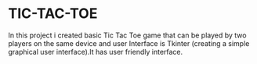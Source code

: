 # TIC-TAC-TOE
In this project i created basic Tic Tac Toe game that can be played by two players on the same device and user Interface is Tkinter (creating a simple graphical user interface).It has user friendly interface.
